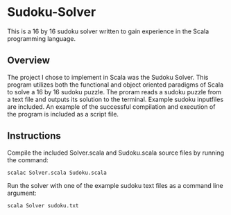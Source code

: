 Sudoku-Solver
=============
This is a 16 by 16 sudoku solver written to gain experience in the Scala programming language.

Overview
-------------
The project I chose to implement in Scala was the Sudoku Solver. This program utilizes both the functional and object oriented paradigms of Scala to solve a 16 by 16 sudoku puzzle. The proram reads a sudoku puzzle from a text file and outputs its solution to the terminal. Example sudoku inputfiles are included. An example of the successful compilation and execution of the program is included as a script file.


Instructions
-------------
Compile the included Solver.scala and Sudoku.scala source files by running the command:

	scalac Solver.scala Sudoku.scala

Run the solver with one of the example sudoku text files as a command line argument:

	scala Solver sudoku.txt
